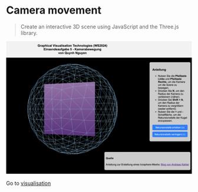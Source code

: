 # Camera movement

> Create an interactive 3D scene using JavaScript and the Three.js library. 

![Screenshot](screenshot.png "Screenshot of the visualisation")

Go to [visualisation](https://vquynh.github.io/camera-movement/)